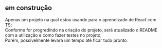 ## em construção

Apenas um projeto na qual estou usando para o aprendizado de React com TS;<br />
Conforme for progredindo na criação do projeto, será atualizado o README com a utilização e como fazer testes no projeto;<br />
Porém, possívelmente levará um tempo até ficar tudo pronto.<br />
